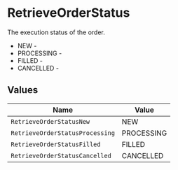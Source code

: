 # RetrieveOrderStatus

The execution status of the order.
* NEW - 
* PROCESSING - 
* FILLED - 
* CANCELLED - 


## Values

| Name                            | Value                           |
| ------------------------------- | ------------------------------- |
| `RetrieveOrderStatusNew`        | NEW                             |
| `RetrieveOrderStatusProcessing` | PROCESSING                      |
| `RetrieveOrderStatusFilled`     | FILLED                          |
| `RetrieveOrderStatusCancelled`  | CANCELLED                       |